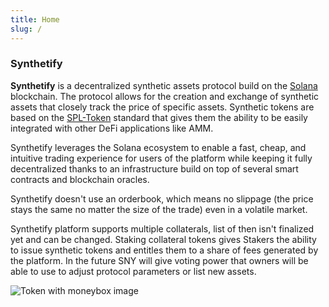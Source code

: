 ```yaml
---
title: Home
slug: /
---
```


### Synthetify

**Synthetify** is a decentralized synthetic assets protocol build on the [Solana](https://solana.com/) blockchain. The protocol allows for the creation and exchange of synthetic assets that closely track the price of specific assets. Synthetic tokens are based on the [SPL-Token](https://spl.solana.com/token) standard that gives them the ability to be easily integrated with other DeFi applications like AMM.

Synthetify leverages the Solana ecosystem to enable a fast, cheap, and intuitive trading experience for users of the platform while keeping it fully decentralized thanks to an infrastructure build on top of several smart contracts and blockchain oracles.

Synthetify doesn't use an orderbook, which means no slippage (the price stays the same no matter the size of the trade) even in a volatile market.

Synthetify platform supports multiple collaterals, list of then isn't finalized yet and can be changed. Staking collateral tokens gives Stakers the ability to issue synthetic tokens and entitles them to a share of fees generated by the platform. In the future SNY will give voting power that owners will be able to use to adjust protocol parameters or list new assets.

![Token with moneybox image](https://i.imgur.com/y4gsH7r.png)
